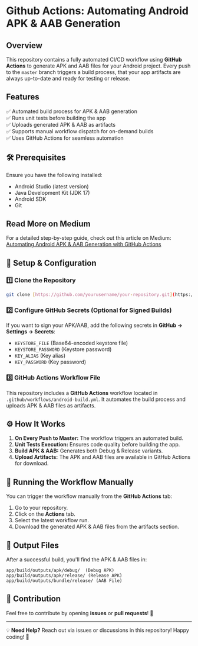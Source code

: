 # Github Actions: Automating Android APK & AAB Generation

## Overview
This repository contains a fully automated CI/CD workflow using **GitHub Actions** to generate APK and AAB files for your Android project. Every push to the `master` branch triggers a build process, that your app artifacts are always up-to-date and ready for testing or release.

## Features
✅ Automated build process for APK & AAB generation  
✅ Runs unit tests before building the app  
✅ Uploads generated APK & AAB as artifacts  
✅ Supports manual workflow dispatch for on-demand builds  
✅ Uses GitHub Actions for seamless automation  

## 🛠 Prerequisites
Ensure you have the following installed:
- Android Studio (latest version)
- Java Development Kit (JDK 17)
- Android SDK
- Git


## Read More on Medium
For a detailed step-by-step guide, check out this article on Medium:
[Automating Android APK & AAB Generation with GitHub Actions](https://medium.com/@myofficework000/automating-android-apk-aab-generation-with-github-actions-0910888de1b1)


## 🔧 Setup & Configuration
### 1️⃣ Clone the Repository
```sh
git clone [https://github.com/yourusername/your-repository.git](https://github.com/myofficework000/CICDAndroid)
```

### 2️⃣ Configure GitHub Secrets (Optional for Signed Builds)
If you want to sign your APK/AAB, add the following secrets in **GitHub → Settings → Secrets**:
- `KEYSTORE_FILE` (Base64-encoded keystore file)
- `KEYSTORE_PASSWORD` (Keystore password)
- `KEY_ALIAS` (Key alias)
- `KEY_PASSWORD` (Key password)

### 3️⃣ GitHub Actions Workflow File
This repository includes a **GitHub Actions** workflow located in `.github/workflows/android-build.yml`. It automates the build process and uploads APK & AAB files as artifacts.

## ⚙️ How It Works
1. **On Every Push to Master:** The workflow triggers an automated build.
2. **Unit Tests Execution:** Ensures code quality before building the app.
3. **Build APK & AAB:** Generates both Debug & Release variants.
4. **Upload Artifacts:** The APK and AAB files are available in GitHub Actions for download.

## 🚀 Running the Workflow Manually
You can trigger the workflow manually from the **GitHub Actions** tab:
1. Go to your repository.
2. Click on the **Actions** tab.
3. Select the latest workflow run.
4. Download the generated APK & AAB files from the artifacts section.

## 📂 Output Files
After a successful build, you'll find the APK & AAB files in:
```
app/build/outputs/apk/debug/  (Debug APK)
app/build/outputs/apk/release/ (Release APK)
app/build/outputs/bundle/release/ (AAB File)
```

## 📢 Contribution
Feel free to contribute by opening **issues** or **pull requests**! 🚀

---
💡 **Need Help?** Reach out via issues or discussions in this repository! Happy coding! 🎉


